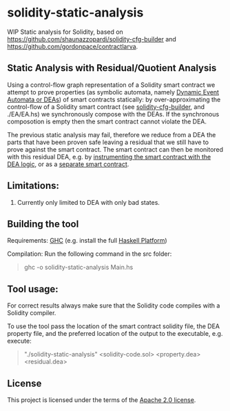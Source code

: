 # solidity-static-analysis
WIP Static analysis for Solidity, based on https://github.com/shaunazzopardi/solidity-cfg-builder and https://github.com/gordonpace/contractlarva.


## Static Analysis with Residual/Quotient Analysis

Using a control-flow graph representation of a Solidity smart contract we attempt to prove properties (as symbolic automata, namely [Dynamic Event Automata or DEAs](https://github.com/gordonpace/contractlarva)) of smart contracts statically: by over-approximating the control-flow of a Solidity smart contract (see [solidity-cfg-builder](https://github.com/shaunazzopardi/solidity-cfg-builder), and ./EA/EA.hs) we synchronously compose with the DEAs. If the synchronous composotion is empty then the smart contract cannot violate the DEA.

The previous static analysis may fail, therefore we reduce from a DEA the parts that have been proven safe leaving a residual that we still have to prove against the smart contract. The smart contract can then be monitored with this residual DEA, e.g. by [instrumenting the smart contract with the DEA logic](https://github.com/gordonpace/contractlarva), or as a [separate smart contract](https://github.com/shaunazzopardi/ethereuem-runtime-verification/).

Limitations:
-----------------
1. Currently only limited to DEA with only bad states.

## Building the tool

Requirements: [GHC](https://www.haskell.org/ghc/) (e.g. install the full [Haskell Platform](https://www.haskell.org/platform/))

Compilation: Run the following command in the src folder:

> ghc -o solidity-static-analysis Main.hs

## Tool usage:

For correct results always make sure that the Solidity code compiles with a Solidity compiler.

To use the tool pass the location of the smart contract solidity file, the DEA property file, and the preferred location of the output to the executable, e.g. execute:

> "./solidity-static-analysis" &lt;solidity-code.sol&gt; &lt;property.dea&gt; &lt;residual.dea&gt;

## License
This project is licensed under the terms of the [Apache 2.0 license](LICENSE).

